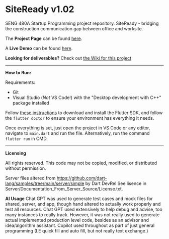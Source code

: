 # SiteReady v1.02
SENG 480A Startup Programming project repository. SiteReady - bridging the construction communication gap between office and worksite.

The **Project Page** can be found [here](https://sitereadycommunication.wordpress.com/).

A **Live Demo** can be found [here](https://broondoon.github.io/siteready_demopage/).

**Looking for deliverables?** Check out [the Wiki for this project](https://github.com/Broondoon/build-stats/wiki)

---

**How to Run:**

Requirements:
- Git
- Visual Studio (*Not* VS Code!) with the "Desktop development with C++" package installed

Follow [these instructions](https://docs.flutter.dev/get-started/install) to download and install the Flutter SDK, and follow the `flutter doctor` to ensure your environment has everything it needs.

Once everything is set, just open the project in VS Code or any editor, navigate to `main.dart` and run the file. Alternatively, run the command `flutter run` in CMD.

---

**Licensing**

All rights reserved. This code may not be copied, modified, or distributed without permission.

Server files altered from https://github.com/dart-lang/samples/tree/main/server/simple by Dart DevRel
See lisence in Server/Documentation_From_Server_Source/License.txt.

**AI Usage**
Chat GPT was used to generate test cases and mock files for shared, server, and app, though hand altered to actually work properly and test all resources.
Chat GPT used extensively to help debug and advise, too many instances to really track. However, it was not really used to generate actual implemented production level code, besides as an advisor and idea/algorithm assistant. 
Copilot used throughout as part of just general programming (I.E quick fill and auto fill, but not really text exchange.)
